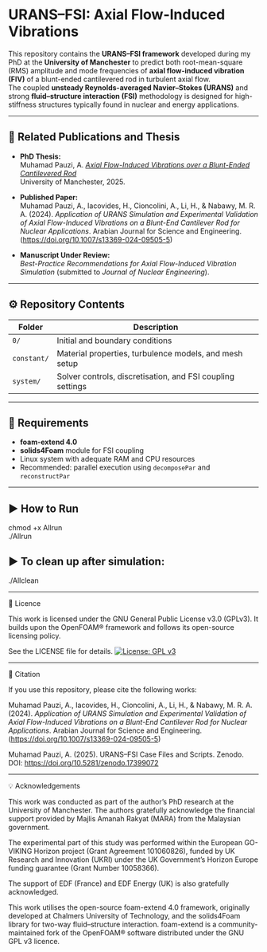 # URANS–FSI: Axial Flow-Induced Vibrations

This repository contains the **URANS–FSI framework** developed during my PhD at the **University of Manchester** to predict both root-mean-square (RMS) amplitude and mode frequencies of **axial flow-induced vibration (FIV)** of a blunt-ended cantilevered rod in turbulent axial flow.  
The coupled **unsteady Reynolds-averaged Navier–Stokes (URANS)** and strong **fluid–structure interaction (FSI)** methodology is designed for high-stiffness structures typically found in nuclear and energy applications.

---

## 📘 Related Publications and Thesis

- **PhD Thesis:**  
Muhamad Pauzi, A. [*Axial Flow-Induced Vibrations over a Blunt-Ended Cantilevered Rod*](https://research.manchester.ac.uk/en/studentTheses/axial-flow-induced-vibrations-over-a-blunt-ended-cantilevered-rod)  
  University of Manchester, 2025.

- **Published Paper:**  
Muhamad Pauzi, A., Iacovides, H., Cioncolini, A., Li, H., & Nabawy, M. R. A. (2024). *Application of URANS Simulation and Experimental Validation of Axial Flow-Induced Vibrations on a Blunt-End Cantilever Rod for Nuclear Applications*. Arabian Journal for Science and Engineering. (https://doi.org/10.1007/s13369-024-09505-5) 
 
- **Manuscript Under Review:**  
  *Best-Practice Recommendations for Axial Flow-Induced Vibration Simulation* (submitted to *Journal of Nuclear Engineering*).

---

## ⚙️ Repository Contents

| Folder | Description |
|---------|--------------|
| `0/` | Initial and boundary conditions | 
| `constant/` | Material properties, turbulence models, and mesh setup |
| `system/` | Solver controls, discretisation, and FSI coupling settings |

---

## 🧩 Requirements

- **foam-extend 4.0**  
- **solids4Foam** module for FSI coupling  
- Linux system with adequate RAM and CPU resources  
- Recommended: parallel execution using `decomposePar` and `reconstructPar`

---

## ▶️ How to Run
chmod +x Allrun  
./Allrun

## ▶️ To clean up after simulation:
./Allclean

---

📜 Licence

This work is licensed under the GNU General Public License v3.0 (GPLv3).
It builds upon the OpenFOAM® framework and follows its open-source licensing policy.

See the LICENSE file for details.
[![License: GPL v3](https://img.shields.io/badge/License-GPLv3-blue.svg)](https://www.gnu.org/licenses/gpl-3.0)

---


📩 Citation

If you use this repository, please cite the following works:

Muhamad Pauzi, A., Iacovides, H., Cioncolini, A., Li, H., & Nabawy, M. R. A. (2024). *Application of URANS Simulation and Experimental Validation of Axial Flow-Induced Vibrations on a Blunt-End Cantilever Rod for Nuclear Applications*. Arabian Journal for Science and Engineering. (https://doi.org/10.1007/s13369-024-09505-5)

Muhamad Pauzi, A. (2025). URANS–FSI Case Files and Scripts.
Zenodo. DOI: https://doi.org/10.5281/zenodo.17399072

---

💡 Acknowledgements

This work was conducted as part of the author’s PhD research at the University of Manchester.
The authors gratefully acknowledge the financial support provided by Majlis Amanah Rakyat (MARA) from the Malaysian government.

The experimental part of this study was performed within the European GO-VIKING Horizon project (Grant Agreement 101060826), funded by UK Research and Innovation (UKRI) under the UK Government’s Horizon Europe funding guarantee (Grant Number 10058366).

The support of EDF (France) and EDF Energy (UK) is also gratefully acknowledged.

This work utilises the open-source foam-extend 4.0 framework, originally developed at Chalmers University of Technology, and the solids4Foam library for two-way fluid–structure interaction.
foam-extend is a community-maintained fork of the OpenFOAM® software distributed under the GNU GPL v3 licence.
